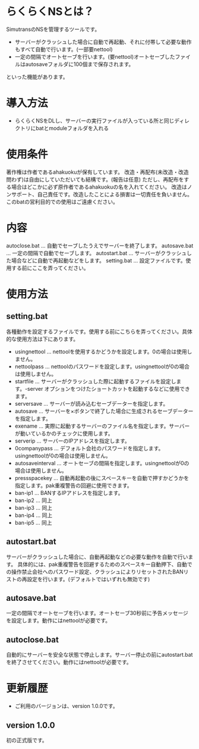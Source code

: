 # らくらくNSとは？
SimutransのNSを管理するツールです。
- サーバーがクラッシュした場合に自動で再起動、それに付帯して必要な動作もすべて自動で行います。(一部要nettool)
- 一定の間隔でオートセーブを行います。(要nettool)オートセーブしたファイルはautosaveフォルダに100個まで保存されます。

といった機能があります。

# 導入方法
- らくらくNSをDLし、サーバーの実行ファイルが入っている所と同じディレクトリにbatとmoduleフォルダを入れる

# 使用条件
著作権は作者であるahakuokuが保有しています。
改造・再配布(未改造・改造問わず)は自由にしていただいても結構です。(報告は任意)
ただし、再配布をする場合はどこかに必ず原作者であるahakuokuの名を入れてください。
改造はノンサポート、自己責任です。改造したことによる損害は一切責任を負いません。 このbatの営利目的での使用はご遠慮ください。

# 内容
autoclose.bat … 自動でセーブしたうえでサーバーを終了します。
autosave.bat  … 一定の間隔で自動でセーブします。
autostart.bat … サーバーがクラッシュした場合などに自動で再起動などをします。
setting.bat   … 設定ファイルです。使用する前にここを弄ってください。

# 使用方法

## setting.bat
各種動作を設定するファイルです。使用する前にこちらを弄ってください。具体的な使用方法は下にあります。
- usingnettool	 … nettoolを使用するかどうかを設定します。0の場合は使用しません。
- nettoolpass	 … nettoolのパスワードを設定します。usingnettoolが0の場合は使用しません。
- startfile	 … サーバーがクラッシュした際に起動するファイルを設定します。-server オプションをつけたショートカットを起動するなどに使用できます。
- serversave	 … サーバーが読み込むセーブデーターを指定します。
- autosave	 … サーバーを×ボタンで終了した場合に生成されるセーブデーターを指定します。
- exename		 … 実際に起動するサーバーのファイル名を指定します。サーバーが動いているかのチェックに使用します。
- serverip	 … サーバーのIPアドレスを指定します。
- 0companypass	 … デフォルト会社のパスワードを指定します。usingnettoolが0の場合は使用しません。
- autosaveinterval … オートセーブの間隔を指定します。usingnettoolが0の場合は使用しません。
- pressspacekey	 … 自動再起動の後にスペースキーを自動で押すかどうかを指定します。pak重複警告の回避に使用できます。
- ban-ip1		 … BANするIPアドレスを指定します。
- ban-ip2		 … 同上
- ban-ip3		 … 同上
- ban-ip4		 … 同上
- ban-ip5		 … 同上

## autostart.bat
サーバーがクラッシュした場合に、自動再起動などの必要な動作を自動で行います。
具体的には、pak重複警告を回避するためのスペースキー自動押下、自動での操作禁止会社へのパスワード設定、クラッシュによりリセットされたBANリストの再設定を行います。(デフォルトではいずれも無効です)

## autosave.bat
一定の間隔でオートセーブを行います。オートセーブ30秒前に予告メッセージを設定します。動作にはnettoolが必要です。

## autoclose.bat
自動的にサーバーを安全な状態で停止します。サーバー停止の前にautostart.batを終了させてください。動作にはnettoolが必要です。

# 更新履歴
- ご利用のバージョンは、version 1.0.0です。

## version 1.0.0
初の正式版です。
